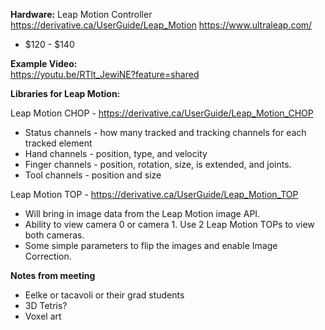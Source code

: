 **Hardware:** Leap Motion Controller
https://derivative.ca/UserGuide/Leap_Motion
https://www.ultraleap.com/
- $120 - $140

**Example Video:**  
https://youtu.be/RTlt_JewiNE?feature=shared

**Libraries for Leap Motion:** 

Leap Motion CHOP - https://derivative.ca/UserGuide/Leap_Motion_CHOP
 - Status channels - how many tracked and tracking channels for each tracked element
 - Hand channels - position, type, and velocity
 - Finger channels - position, rotation, size, is extended, and joints.
 - Tool channels - position and size

Leap Motion TOP - https://derivative.ca/UserGuide/Leap_Motion_TOP

- Will bring in image data from the Leap Motion image API.
- Ability to view camera 0 or camera 1. Use 2 Leap Motion TOPs to view both cameras.
- Some simple parameters to flip the images and enable Image Correction.
  
**Notes from meeting**
- Eelke or tacavoli or their grad students
- 3D Tetris?
- Voxel art
